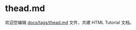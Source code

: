 thead.md
===

欢迎您编辑 <a target="__blank" href="https://github.com/jaywcjlove/html-tutorial/blob/main/docs/tags/thead.md">docs/tags/thead.md</a> 文件，共建 HTML Tutorial 文档。